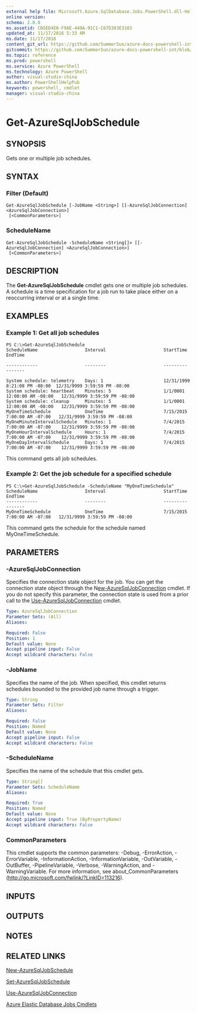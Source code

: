 ```yaml
---
external help file: Microsoft.Azure.SqlDatabase.Jobs.PowerShell.dll-Help.xml
online version:
schema: 2.0.0
ms.assetid: CB5ED4E0-F9AE-449A-91C1-C67D383E3103
updated_at: 11/17/2016 5:33 AM
ms.date: 11/17/2016
content_git_url: https://github.com/SummerSun/azure-docs-powershell-int/blob/master/azureps-cmdlets-docs/ElasticDatabaseJobs/v0.8.33/Get-AzureSqlJobSchedule.md
gitcommit: https://github.com/SummerSun/azure-docs-powershell-int/blob/2692a7998846b66d06a416c56978167da402f8d5/azureps-cmdlets-docs/ElasticDatabaseJobs/v0.8.33/Get-AzureSqlJobSchedule.md
ms.topic: reference
ms.prod: powershell
ms.service: Azure PowerShell
ms.technology: Azure PowerShell
author: visual-studio-china
ms.author: PowerShellHelpPub
keywords: powershell, cmdlet
manager: visual-studio-china
---
```


# Get-AzureSqlJobSchedule

## SYNOPSIS
Gets one or multiple job schedules.

## SYNTAX

### Filter (Default)
```
Get-AzureSqlJobSchedule [-JobName <String>] [[-AzureSqlJobConnection] <AzureSqlJobConnection>]
 [<CommonParameters>]
```

### ScheduleName
```
Get-AzureSqlJobSchedule -ScheduleName <String[]> [[-AzureSqlJobConnection] <AzureSqlJobConnection>]
 [<CommonParameters>]
```

## DESCRIPTION
The **Get-AzureSqlJobSchedule** cmdlet gets one or multiple job schedules.
A schedule is a time specification for a job run to take place either on a reoccurring interval or at a single time.

## EXAMPLES

### Example 1: Get all job schedules
```
PS C:\>Get-AzureSqlJobSchedule
ScheduleName                  Interval                      StartTime                     EndTime

------------                  --------                      ---------                     -------

System schedule: telemetry    Days: 1                       12/31/1999 8:21:08 PM -08:00  12/31/9999 3:59:59 PM -08:00
System schedule: heartbeat    Minutes: 5                    1/1/0001 12:00:00 AM -08:00   12/31/9999 3:59:59 PM -08:00
System schedule: cleanup      Minutes: 5                    1/1/0001 12:00:00 AM -08:00   12/31/9999 3:59:59 PM -08:00
MyOneTimeSchedule             OneTime                       7/15/2015 7:00:00 AM -07:00   12/31/9999 3:59:59 PM -08:00
MyOneMinuteIntervalSchedule   Minutes: 1                    7/4/2015 7:00:00 AM -07:00    12/31/9999 3:59:59 PM -08:00
MyOneHourIntervalSchedule     Hours: 1                      7/4/2015 7:00:00 AM -07:00    12/31/9999 3:59:59 PM -08:00
MyOneDayIntervalSchedule      Days: 1                       7/4/2015 7:00:00 AM -07:00    12/31/9999 3:59:59 PM -08:00
```

This command gets all job schedules.

### Example 2: Get the job schedule for a specified schedule
```
PS C:\>Get-AzureSqlJobSchedule -ScheduleName "MyOneTimeSchedule"
ScheduleName                  Interval                      StartTime                     EndTime
------------                  --------                      ---------                     -------
MyOneTimeSchedule             OneTime                       7/15/2015 7:00:00 AM -07:00   12/31/9999 3:59:59 PM -08:00
```

This command gets the schedule for the schedule named MyOneTimeSchedule.

## PARAMETERS

### -AzureSqlJobConnection
Specifies the connection state object for the job.
You can get the connection state object through the N[ew-AzureSqlJobConnection](./New-AzureSqlJobConnection.md) cmdlet.
If you do not specify this parameter, the connection state is used from a prior call to the [Use-AzureSqlJobConnection](./Use-AzureSqlJobConnection.md) cmdlet.

```yaml
Type: AzureSqlJobConnection
Parameter Sets: (All)
Aliases:

Required: False
Position: 1
Default value: None
Accept pipeline input: False
Accept wildcard characters: False
```

### -JobName
Specifies the name of the job.
When specified, this cmdlet returns schedules bounded to the provided job name through a trigger.

```yaml
Type: String
Parameter Sets: Filter
Aliases:

Required: False
Position: Named
Default value: None
Accept pipeline input: False
Accept wildcard characters: False
```

### -ScheduleName
Specifies the name of the schedule that this cmdlet gets.

```yaml
Type: String[]
Parameter Sets: ScheduleName
Aliases:

Required: True
Position: Named
Default value: None
Accept pipeline input: True (ByPropertyName)
Accept wildcard characters: False
```

### CommonParameters
This cmdlet supports the common parameters: -Debug, -ErrorAction, -ErrorVariable, -InformationAction, -InformationVariable, -OutVariable, -OutBuffer, -PipelineVariable, -Verbose, -WarningAction, and -WarningVariable. For more information, see about_CommonParameters (http://go.microsoft.com/fwlink/?LinkID=113216).

## INPUTS

## OUTPUTS

## NOTES

## RELATED LINKS

[New-AzureSqlJobSchedule](xref:ElasticDatabaseJobs/v0.8.33/New-AzureSqlJobSchedule.md)

[Set-AzureSqlJobSchedule](xref:ElasticDatabaseJobs/v0.8.33/Set-AzureSqlJobSchedule.md)

[Use-AzureSqlJobConnection](xref:ElasticDatabaseJobs/v0.8.33/Use-AzureSqlJobConnection.md)

[Azure Elastic Database Jobs Cmdlets](xref:ElasticDatabaseJobs/v0.8.33/ElasticDatabaseJobs.md)

